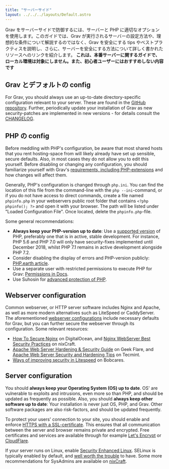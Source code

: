 ```yaml
---
title: "サーバーサイド"
layout: ../../../layouts/Default.astro
---
```


Grav をサーバーサイドで防御するには、サーバーと PHP に適切なオプションを使用します。このガイドでは、Grav が実行されるサーバーの設定方法や、理想的な条件について解説するのではなく、Grav を安全にする tips やベストプラクティスを説明し、さらに、サーバーを安全にする方法について詳しく書かれたリソースへのリンクを紹介します。 **これは、本番サーバーに関するガイドで、ローカル環境は対象にしません。また、初心者ユーザーにはおすすめしない内容です**

<h2 id="grav-and-default-configuration">Grav とデフォルトの config</h2>

For Grav, you should always use an up-to-date directory-specific configuration relevant to your server. These are found in the [GitHub repository](https://github.com/getgrav/grav/tree/develop/webserver-configs). Further, periodically update your installation of Grav as new security-patches are implemented in new versions - for details consult the [CHANGELOG](https://github.com/getgrav/grav/blob/develop/CHANGELOG.md).

<h2 id="php-configuration">PHP の config</h2>

Before meddling with PHP's configuration, be aware that most shared hosts that you rent hosting-space from will likely already have set up sensible, secure defaults. Also, in most cases they do not allow you to edit this yourself. Before disabling or changing any configuration, you should familiarize yourself with Grav's [requirements, including PHP-extensions](https://github.com/getgrav/grav/blob/develop/composer.json) and how changes will affect them.

Generally, PHP's configuration is changed through `php.ini`. You can find the location of this file from the command-line with the `php --ini`-command, or if you do not have access to direct commands, create a file named `phpinfo.php` in your webservers public root folder that contains `<?php phpinfo(); ?>` and open it with your browser. The path will be listed under "Loaded Configuration File". Once located, delete the `phpinfo.php`-file.

Some general recommendations:

- **Always keep your PHP-version up to date**: Use a [supported version](https://php.net/supported-versions.php) of PHP, preferably one that is in active, stable development. For instance, PHP 5.6 and PHP 7.0 will only have security-fixes implemented until December 2018, whilst PHP 7.1 remains in active development alongside PHP 7.2.
- Consider disabling the display of errors and PHP-version publicly: [PHP.earth article](https://docs.php.earth/security/intro/#php-configuration).
- Use a separate user with restricted permissions to execute PHP for Grav: [Permissions in Docs](https://learn.getgrav.org/troubleshooting/permissions).
- Use Suhosin for [advanced protection of PHP](https://suhosin.org/stories/feature-list.html).

## Webserver configuration

Common webserver, or HTTP server software includes Nginx and Apache, as well as more modern alternatives such as LiteSpeed or CaddyServer. The aforementioned [webserver configurations](https://github.com/getgrav/grav/tree/develop/webserver-configs) include necessary defaults for Grav, but you can further secure the webserver through its configuration. Some relevant resources:

- [How To Secure Nginx](https://www.digitalocean.com/community/tutorials/how-to-secure-nginx-on-ubuntu-14-04) on DigitalOcean, and [Nginx WebServer Best Security Practices](https://www.cyberciti.biz/tips/linux-unix-bsd-nginx-webserver-security.html) on nixCraft.
- [Apache Web Server Hardening & Security Guide](https://geekflare.com/apache-web-server-hardening-security/) on Geek Flare, and [Apache Web Server Security and Hardening Tips](https://www.tecmint.com/apache-security-tips/) on Tecmint.
- [Ways of improving security in Litespeed](https://bobcares.com/blog/ways-of-improving-security-in-litespeed/) on Bobcares.

## Server configuration

You should **always keep your Operating System (OS) up to date**. OS' are vulnerable to exploits and intrusions, even more so than PHP, and should be updated as frequently as possible. Also, you should **always keep other software up to date**: Your installation is never just OS, PHP, and Grav. Other software packages are also risk-factors, and should be updated frequently.

To protect your users' connection to your site, you should enable and enforce [HTTPS with a SSL-certificate](https://docs.php.earth/security/ssl/). This ensures that all communication between the server and browser remains private and encrypted. Free certificates and services are available through for example [Let's Encrypt](https://letsencrypt.org/about/) or [CloudFlare](https://www.cloudflare.com/ssl/).

If your server runs on Linux, enable [Security Enhanced Linux](https://selinuxproject.org/page/Main_Page). SELinux is typically enabled by default, and [well worth the trouble](http://www.computerworld.com/article/2717423/security/why-selinux-is-more-work--but-well-worth-the-trouble.html) to have. Some more recommendations for SysAdmins are available on [nixCraft](https://www.cyberciti.biz/tips/php-security-best-practices-tutorial.html).


